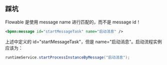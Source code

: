 ## 踩坑
Flowable 是使用 message name 进行匹配的，而不是 message id！

```xml
<bpmn:message id="startMessageTask" name="启动消息" /> 
```
<message> 上述中定义的 id="startMessageTask"，但是 name="启动消息"。启动流程实例应该为：

```java
runtimeService.startProcessInstanceByMessage("启动消息");
```
